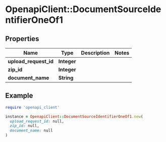 # OpenapiClient::DocumentSourceIdentifierOneOf1

## Properties

| Name | Type | Description | Notes |
| ---- | ---- | ----------- | ----- |
| **upload_request_id** | **Integer** |  |  |
| **zip_id** | **Integer** |  |  |
| **document_name** | **String** |  |  |

## Example

```ruby
require 'openapi_client'

instance = OpenapiClient::DocumentSourceIdentifierOneOf1.new(
  upload_request_id: null,
  zip_id: null,
  document_name: null
)
```

